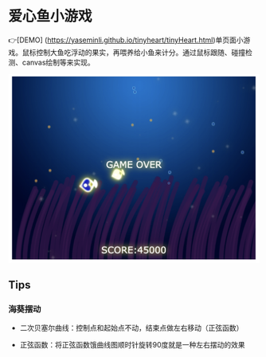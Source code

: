 # 爱心鱼小游戏 
👉[DEMO]
(https://yaseminli.github.io/tinyheart/tinyHeart.html)单页面小游戏。鼠标控制大鱼吃浮动的果实，再喂养给小鱼来计分。通过鼠标跟随、碰撞检测、canvas绘制等来实现。

<img src='./tinyheart.png'/>


## Tips
### 海葵摆动
- 二次贝塞尔曲线：控制点和起始点不动，结束点做左右移动（正弦函数）

- 正弦函数：将正弦函数饿曲线图顺时针旋转90度就是一种左右摆动的效果